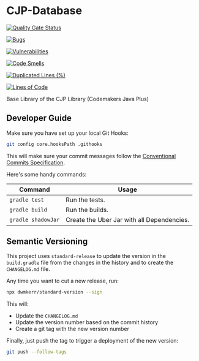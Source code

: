 # CJP-Database

[![Quality Gate Status](https://sonarqube.codemakers.de/api/project_badges/measure?project=de.codemakers%3ACJP-Database&metric=alert_status)](https://sonarqube.codemakers.de/dashboard?id=de.codemakers%3ACJP-Database)

[![Bugs](https://sonarqube.codemakers.de/api/project_badges/measure?project=de.codemakers%3ACJP-Database&metric=bugs)](https://sonarqube.codemakers.de/project/issues?id=de.codemakers%3ACJP-Database&resolved=false&sinceLeakPeriod=false&types=BUG)

[![Vulnerabilities](https://sonarqube.codemakers.de/api/project_badges/measure?project=de.codemakers%3ACJP-Database&metric=vulnerabilities)](https://sonarqube.codemakers.de/project/issues?id=de.codemakers%3ACJP-Database&resolved=false&sinceLeakPeriod=false&types=VULNERABILITY)

[![Code Smells](https://sonarqube.codemakers.de/api/project_badges/measure?project=de.codemakers%3ACJP-Database&metric=code_smells)](https://sonarqube.codemakers.de/dashboard?id=de.codemakers%3ACJP-Database&resolved=false&sinceLeakPeriod=false&types=CODE_SMELL)

[![Duplicated Lines (%)](https://sonarqube.codemakers.de/api/project_badges/measure?project=de.codemakers%3ACJP-Database&metric=duplicated_lines_density)](https://sonarqube.codemakers.de/component_measures?id=de.codemakers%3ACJP-Database&metric=duplicated_lines_density&view=list)

[![Lines of Code](https://sonarqube.codemakers.de/api/project_badges/measure?project=de.codemakers%3ACJP-Database&metric=ncloc)](https://sonarqube.codemakers.de/component_measures?id=de.codemakers%3ACJP-Database&metric=ncloc&view=list)

Base Library of the CJP Library (Codemakers Java Plus)

## Developer Guide

Make sure you have set up your local Git Hooks:

```sh
git config core.hooksPath .githooks
```

This will make sure your commit messages follow the [Conventional Commits Specification](https://www.conventionalcommits.org/en/v1.0.0/).

Here's some handy commands:

| Command | Usage |
|---------|-------|
| `gradle test` | Run the tests. |
| `gradle build` | Run the builds. |
| `gradle shadowJar` | Create the Uber Jar with all Dependencies. |

## Semantic Versioning

This project uses `standard-release` to update the version in the `build.gradle` file from the changes in the history and to create the `CHANGELOG.md` file.

Any time you want to cut a new release, run:

```sh
npx dwmkerr/standard-version --sign
```

This will:

- Update the `CHANGELOG.md`
- Update the version number based on the commit history
- Create a git tag with the new version number

Finally, just push the tag to trigger a deployment of the new version:

```sh
git push --follow-tags
```
